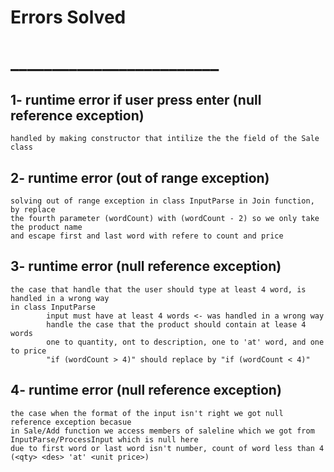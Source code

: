 #                                                                 Errors Solved
#                                                            _________________________
## 1- runtime error if user press enter (null reference exception)
    handled by making constructor that intilize the the field of the Sale class
## 2- runtime error (out of range exception)
    solving out of range exception in class InputParse in Join function, by replace 
    the fourth parameter (wordCount) with (wordCount - 2) so we only take the product name
    and escape first and last word with refere to count and price
## 3- runtime error (null reference exception)
    the case that handle that the user should type at least 4 word, is handled in a wrong way
    in class InputParse
            input must have at least 4 words <- was handled in a wrong way
            handle the case that the product should contain at lease 4 words 
            one to quantity, ont to description, one to 'at' word, and one to price
            "if (wordCount > 4)" should replace by "if (wordCount < 4)"

## 4- runtime error (null reference exception)
    the case when the format of the input isn't right we got null reference exception becasue 
    in Sale/Add function we access members of saleline which we got from InputParse/ProcessInput which is null here
    due to first word or last word isn't number, count of word less than 4 (<qty> <des> 'at' <unit price>)
